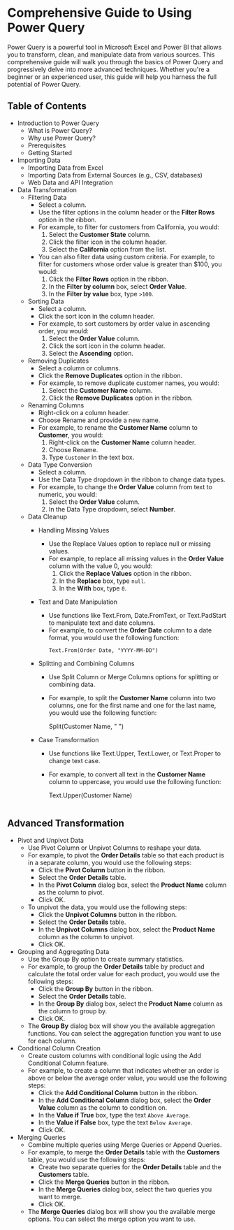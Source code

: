 # Comprehensive Guide to Using Power Query

Power Query is a powerful tool in Microsoft Excel and Power BI that allows you to transform, clean, and manipulate data from various sources. This comprehensive guide will walk you through the basics of Power Query and progressively delve into more advanced techniques. Whether you're a beginner or an experienced user, this guide will help you harness the full potential of Power Query.

## Table of Contents

* Introduction to Power Query
    * What is Power Query?
    * Why use Power Query?
    * Prerequisites
    * Getting Started
* Importing Data
    * Importing Data from Excel
    * Importing Data from External Sources (e.g., CSV, databases)
    * Web Data and API Integration
* Data Transformation
    * Filtering Data
        * Select a column.
        * Use the filter options in the column header or the **Filter Rows** option in the ribbon.
        * For example, to filter for customers from California, you would:
            1. Select the **Customer State** column.
            2. Click the filter icon in the column header.
            3. Select the **California** option from the list.
        * You can also filter data using custom criteria. For example, to filter for customers whose order value is greater than \$100, you would:
            1. Click the **Filter Rows** option in the ribbon.
            2. In the **Filter by column** box, select **Order Value**.
            3. In the **Filter by value** box, type `>100`.
    * Sorting Data
        * Select a column.
        * Click the sort icon in the column header.
        * For example, to sort customers by order value in ascending order, you would:
            1. Select the **Order Value** column.
            2. Click the sort icon in the column header.
            3. Select the **Ascending** option.
    * Removing Duplicates
        * Select a column or columns.
        * Click the **Remove Duplicates** option in the ribbon.
        * For example, to remove duplicate customer names, you would:
            1. Select the **Customer Name** column.
            2. Click the **Remove Duplicates** option in the ribbon.
    * Renaming Columns
        * Right-click on a column header.
        * Choose Rename and provide a new name.
        * For example, to rename the **Customer Name** column to **Customer**, you would:
            1. Right-click on the **Customer Name** column header.
            2. Choose Rename.
            3. Type `Customer` in the text box.
    * Data Type Conversion
        * Select a column.
        * Use the Data Type dropdown in the ribbon to change data types.
        * For example, to change the **Order Value** column from text to numeric, you would:
            1. Select the **Order Value** column.
            2. In the Data Type dropdown, select **Number**.
    * Data Cleanup
        * Handling Missing Values
            * Use the Replace Values option to replace null or missing values.
            * For example, to replace all missing values in the **Order Value** column with the value 0, you would:
                1. Click the **Replace Values** option in the ribbon.
                2. In the **Replace** box, type `null`.
                3. In the **With** box, type `0`.
        * Text and Date Manipulation
            * Use functions like Text.From, Date.FromText, or Text.PadStart to manipulate text and date columns.
            * For example, to convert the **Order Date** column to a date format, you would use the following function:
                ```
                Text.From(Order Date, "YYYY-MM-DD")
                
        * Splitting and Combining Columns
            * Use Split Column or Merge Columns options for splitting or combining data.
            * For example, to split the **Customer Name** column into two columns, one for the first name and one for the last name, you would use the following function:
                
                Split(Customer Name, " ")
                
        * Case Transformation
            * Use functions like Text.Upper, Text.Lower, or Text.Proper to change text case.
            * For example, to convert all text in the **Customer Name** column to uppercase, you would use the following function:
                
                Text.Upper(Customer Name)
                ```

## Advanced Transformation

* Pivot and Unpivot Data
    * Use Pivot Column or Unpivot Columns to reshape your data.
    * For example, to pivot the **Order Details** table so that each product is in a separate column, you would use the following steps:
        * Click the **Pivot Column** button in the ribbon.
        * Select the **Order Details** table.
        * In the **Pivot Column** dialog box, select the **Product Name** column as the column to pivot.
        * Click OK.
    * To unpivot the data, you would use the following steps:
        * Click the **Unpivot Columns** button in the ribbon.
        * Select the **Order Details** table.
        * In the **Unpivot Columns** dialog box, select the **Product Name** column as the column to unpivot.
        * Click OK.
* Grouping and Aggregating Data
    * Use the Group By option to create summary statistics.
    * For example, to group the **Order Details** table by product and calculate the total order value for each product, you would use the following steps:
        * Click the **Group By** button in the ribbon.
        * Select the **Order Details** table.
        * In the **Group By** dialog box, select the **Product Name** column as the column to group by.
        * Click OK.
    * The **Group By** dialog box will show you the available aggregation functions. You can select the aggregation function you want to use for each column.
* Conditional Column Creation
    * Create custom columns with conditional logic using the Add Conditional Column feature.
    * For example, to create a column that indicates whether an order is above or below the average order value, you would use the following steps:
        * Click the **Add Conditional Column** button in the ribbon.
        * In the **Add Conditional Column** dialog box, select the **Order Value** column as the column to condition on.
        * In the **Value if True** box, type the text `Above Average`.
        * In the **Value if False** box, type the text `Below Average`.
        * Click OK.
* Merging Queries
    * Combine multiple queries using Merge Queries or Append Queries.
    * For example, to merge the **Order Details** table with the **Customers** table, you would use the following steps:
        * Create two separate queries for the **Order Details** table and the **Customers** table.
        * Click the **Merge Queries** button in the ribbon.
        * In the **Merge Queries** dialog box, select the two queries you want to merge.
        * Click OK.
    * The **Merge Queries** dialog box will show you the available merge options. You can select the merge option you want to use.


